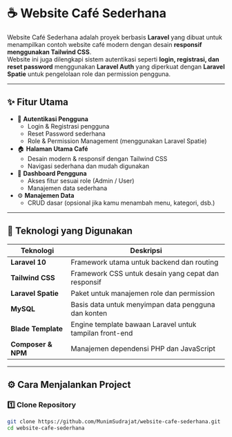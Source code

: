 # ☕ Website Café Sederhana

Website Café Sederhana adalah proyek berbasis **Laravel** yang dibuat untuk menampilkan contoh website café modern dengan desain **responsif menggunakan Tailwind CSS**.  
Website ini juga dilengkapi sistem autentikasi seperti **login, registrasi, dan reset password** menggunakan **Laravel Auth** yang diperkuat dengan **Laravel Spatie** untuk pengelolaan role dan permission pengguna.

---

## ✨ Fitur Utama
- 🔐 **Autentikasi Pengguna**
  - Login & Registrasi pengguna
  - Reset Password sederhana
  - Role & Permission Management (menggunakan Laravel Spatie)
- 🏠 **Halaman Utama Café**
  - Desain modern & responsif dengan Tailwind CSS
  - Navigasi sederhana dan mudah digunakan
- 👤 **Dashboard Pengguna**
  - Akses fitur sesuai role (Admin / User)
  - Manajemen data sederhana
- ⚙️ **Manajemen Data**
  - CRUD dasar (opsional jika kamu menambah menu, kategori, dsb.)

---

## 🧰 Teknologi yang Digunakan
| Teknologi | Deskripsi |
|------------|------------|
| **Laravel 10** | Framework utama untuk backend dan routing |
| **Tailwind CSS** | Framework CSS untuk desain yang cepat dan responsif |
| **Laravel Spatie** | Paket untuk manajemen role dan permission |
| **MySQL** | Basis data untuk menyimpan data pengguna dan konten |
| **Blade Template** | Engine template bawaan Laravel untuk tampilan front-end |
| **Composer & NPM** | Manajemen dependensi PHP dan JavaScript |

---

## ⚙️ Cara Menjalankan Project

### 1️⃣ Clone Repository
```bash
git clone https://github.com/MunimSudrajat/website-cafe-sederhana.git
cd website-cafe-sederhana
